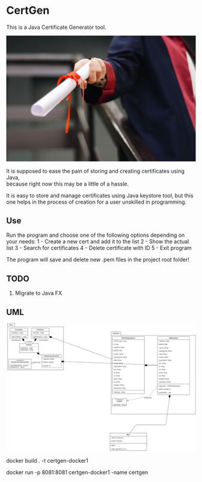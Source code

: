 # CertGen

This is a Java Certificate Generator tool.  

![Photo by Ekrulila from Pexels](pexels-certificate-2292837.jpg)

It is supposed to ease the pain of storing and creating certificates using Java,  
because right now this may be a little of a hassle.

It is easy to store and manage certificates using Java keystore tool, but this one helps
in the process of creation for a user unskilled in programming.

## Use

Run the program and choose one of the following options depending on your needs:
1 - Create a new cert and add it to the list
2 - Show the actual list
3 - Search for certificates
4 - Delete certificate with ID
5 - Exit program

The program will save and delete new .pem files in the project root folder!

## TODO
1) Migrate to Java FX

## UML

![UML graph by rojberr](UML.jpg)



docker build . -t certgen-docker1

docker run -p 8081:8081 certgen-docker1 -name certgen